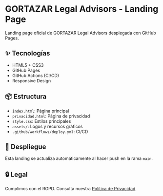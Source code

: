 # GORTAZAR Legal Advisors - Landing Page

Landing page oficial de GORTAZAR Legal Advisors desplegada con GitHub Pages.

## ✨ Tecnologías

- HTML5 + CSS3
- GitHub Pages
- GitHub Actions (CI/CD)
- Responsive Design

## 📦 Estructura

- `index.html`: Página principal
- `privacidad.html`: Página de privacidad
- `style.css`: Estilos principales
- `assets/`: Logos y recursos gráficos
- `.github/workflows/deploy.yml`: CI/CD

## 🚀 Despliegue

Esta landing se actualiza automáticamente al hacer push en la rama `main`.

## 🔒 Legal

Cumplimos con el RGPD. Consulta nuestra [Política de Privacidad](privacidad.html).